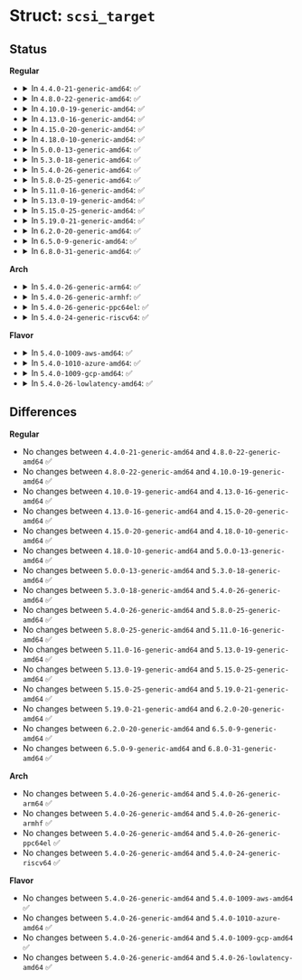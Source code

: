 # Struct: <code>scsi_target</code>

## Status
<b>Regular</b>
<ul>
<li>
<details>
<summary>In <code>4.4.0-21-generic-amd64</code>: ✅</summary>

```c
struct scsi_target {
    struct scsi_device * starget_sdev_user;
    struct list_head siblings;
    struct list_head devices;
    struct device dev;
    struct kref reap_ref;
    unsigned int channel;
    unsigned int id;
    unsigned int create;
    unsigned int single_lun;
    unsigned int pdt_1f_for_no_lun;
    unsigned int no_report_luns;
    unsigned int expecting_lun_change;
    atomic_t target_busy;
    atomic_t target_blocked;
    unsigned int can_queue;
    unsigned int max_target_blocked;
    char scsi_level;
    enum scsi_target_state state;
    void * hostdata;
    long unsigned int[0] starget_data;
}
```
</details>
</li>
<li>
<details>
<summary>In <code>4.8.0-22-generic-amd64</code>: ✅</summary>

```c
struct scsi_target {
    struct scsi_device * starget_sdev_user;
    struct list_head siblings;
    struct list_head devices;
    struct device dev;
    struct kref reap_ref;
    unsigned int channel;
    unsigned int id;
    unsigned int create;
    unsigned int single_lun;
    unsigned int pdt_1f_for_no_lun;
    unsigned int no_report_luns;
    unsigned int expecting_lun_change;
    atomic_t target_busy;
    atomic_t target_blocked;
    unsigned int can_queue;
    unsigned int max_target_blocked;
    char scsi_level;
    enum scsi_target_state state;
    void * hostdata;
    long unsigned int[0] starget_data;
}
```
</details>
</li>
<li>
<details>
<summary>In <code>4.10.0-19-generic-amd64</code>: ✅</summary>

```c
struct scsi_target {
    struct scsi_device * starget_sdev_user;
    struct list_head siblings;
    struct list_head devices;
    struct device dev;
    struct kref reap_ref;
    unsigned int channel;
    unsigned int id;
    unsigned int create;
    unsigned int single_lun;
    unsigned int pdt_1f_for_no_lun;
    unsigned int no_report_luns;
    unsigned int expecting_lun_change;
    atomic_t target_busy;
    atomic_t target_blocked;
    unsigned int can_queue;
    unsigned int max_target_blocked;
    char scsi_level;
    enum scsi_target_state state;
    void * hostdata;
    long unsigned int[0] starget_data;
}
```
</details>
</li>
<li>
<details>
<summary>In <code>4.13.0-16-generic-amd64</code>: ✅</summary>

```c
struct scsi_target {
    struct scsi_device * starget_sdev_user;
    struct list_head siblings;
    struct list_head devices;
    struct device dev;
    struct kref reap_ref;
    unsigned int channel;
    unsigned int id;
    unsigned int create;
    unsigned int single_lun;
    unsigned int pdt_1f_for_no_lun;
    unsigned int no_report_luns;
    unsigned int expecting_lun_change;
    atomic_t target_busy;
    atomic_t target_blocked;
    unsigned int can_queue;
    unsigned int max_target_blocked;
    char scsi_level;
    enum scsi_target_state state;
    void * hostdata;
    long unsigned int[0] starget_data;
}
```
</details>
</li>
<li>
<details>
<summary>In <code>4.15.0-20-generic-amd64</code>: ✅</summary>

```c
struct scsi_target {
    struct scsi_device * starget_sdev_user;
    struct list_head siblings;
    struct list_head devices;
    struct device dev;
    struct kref reap_ref;
    unsigned int channel;
    unsigned int id;
    unsigned int create;
    unsigned int single_lun;
    unsigned int pdt_1f_for_no_lun;
    unsigned int no_report_luns;
    unsigned int expecting_lun_change;
    atomic_t target_busy;
    atomic_t target_blocked;
    unsigned int can_queue;
    unsigned int max_target_blocked;
    char scsi_level;
    enum scsi_target_state state;
    void * hostdata;
    long unsigned int[0] starget_data;
}
```
</details>
</li>
<li>
<details>
<summary>In <code>4.18.0-10-generic-amd64</code>: ✅</summary>

```c
struct scsi_target {
    struct scsi_device * starget_sdev_user;
    struct list_head siblings;
    struct list_head devices;
    struct device dev;
    struct kref reap_ref;
    unsigned int channel;
    unsigned int id;
    unsigned int create;
    unsigned int single_lun;
    unsigned int pdt_1f_for_no_lun;
    unsigned int no_report_luns;
    unsigned int expecting_lun_change;
    atomic_t target_busy;
    atomic_t target_blocked;
    unsigned int can_queue;
    unsigned int max_target_blocked;
    char scsi_level;
    enum scsi_target_state state;
    void * hostdata;
    long unsigned int[0] starget_data;
}
```
</details>
</li>
<li>
<details>
<summary>In <code>5.0.0-13-generic-amd64</code>: ✅</summary>

```c
struct scsi_target {
    struct scsi_device * starget_sdev_user;
    struct list_head siblings;
    struct list_head devices;
    struct device dev;
    struct kref reap_ref;
    unsigned int channel;
    unsigned int id;
    unsigned int create;
    unsigned int single_lun;
    unsigned int pdt_1f_for_no_lun;
    unsigned int no_report_luns;
    unsigned int expecting_lun_change;
    atomic_t target_busy;
    atomic_t target_blocked;
    unsigned int can_queue;
    unsigned int max_target_blocked;
    char scsi_level;
    enum scsi_target_state state;
    void * hostdata;
    long unsigned int[0] starget_data;
}
```
</details>
</li>
<li>
<details>
<summary>In <code>5.3.0-18-generic-amd64</code>: ✅</summary>

```c
struct scsi_target {
    struct scsi_device * starget_sdev_user;
    struct list_head siblings;
    struct list_head devices;
    struct device dev;
    struct kref reap_ref;
    unsigned int channel;
    unsigned int id;
    unsigned int create;
    unsigned int single_lun;
    unsigned int pdt_1f_for_no_lun;
    unsigned int no_report_luns;
    unsigned int expecting_lun_change;
    atomic_t target_busy;
    atomic_t target_blocked;
    unsigned int can_queue;
    unsigned int max_target_blocked;
    char scsi_level;
    enum scsi_target_state state;
    void * hostdata;
    long unsigned int[0] starget_data;
}
```
</details>
</li>
<li>
<details>
<summary>In <code>5.4.0-26-generic-amd64</code>: ✅</summary>

```c
struct scsi_target {
    struct scsi_device * starget_sdev_user;
    struct list_head siblings;
    struct list_head devices;
    struct device dev;
    struct kref reap_ref;
    unsigned int channel;
    unsigned int id;
    unsigned int create;
    unsigned int single_lun;
    unsigned int pdt_1f_for_no_lun;
    unsigned int no_report_luns;
    unsigned int expecting_lun_change;
    atomic_t target_busy;
    atomic_t target_blocked;
    unsigned int can_queue;
    unsigned int max_target_blocked;
    char scsi_level;
    enum scsi_target_state state;
    void * hostdata;
    long unsigned int[0] starget_data;
}
```
</details>
</li>
<li>
<details>
<summary>In <code>5.8.0-25-generic-amd64</code>: ✅</summary>

```c
struct scsi_target {
    struct scsi_device * starget_sdev_user;
    struct list_head siblings;
    struct list_head devices;
    struct device dev;
    struct kref reap_ref;
    unsigned int channel;
    unsigned int id;
    unsigned int create;
    unsigned int single_lun;
    unsigned int pdt_1f_for_no_lun;
    unsigned int no_report_luns;
    unsigned int expecting_lun_change;
    atomic_t target_busy;
    atomic_t target_blocked;
    unsigned int can_queue;
    unsigned int max_target_blocked;
    char scsi_level;
    enum scsi_target_state state;
    void * hostdata;
    long unsigned int[0] starget_data;
}
```
</details>
</li>
<li>
<details>
<summary>In <code>5.11.0-16-generic-amd64</code>: ✅</summary>

```c
struct scsi_target {
    struct scsi_device * starget_sdev_user;
    struct list_head siblings;
    struct list_head devices;
    struct device dev;
    struct kref reap_ref;
    unsigned int channel;
    unsigned int id;
    unsigned int create;
    unsigned int single_lun;
    unsigned int pdt_1f_for_no_lun;
    unsigned int no_report_luns;
    unsigned int expecting_lun_change;
    atomic_t target_busy;
    atomic_t target_blocked;
    unsigned int can_queue;
    unsigned int max_target_blocked;
    char scsi_level;
    enum scsi_target_state state;
    void * hostdata;
    long unsigned int[0] starget_data;
}
```
</details>
</li>
<li>
<details>
<summary>In <code>5.13.0-19-generic-amd64</code>: ✅</summary>

```c
struct scsi_target {
    struct scsi_device * starget_sdev_user;
    struct list_head siblings;
    struct list_head devices;
    struct device dev;
    struct kref reap_ref;
    unsigned int channel;
    unsigned int id;
    unsigned int create;
    unsigned int single_lun;
    unsigned int pdt_1f_for_no_lun;
    unsigned int no_report_luns;
    unsigned int expecting_lun_change;
    atomic_t target_busy;
    atomic_t target_blocked;
    unsigned int can_queue;
    unsigned int max_target_blocked;
    char scsi_level;
    enum scsi_target_state state;
    void * hostdata;
    long unsigned int[0] starget_data;
}
```
</details>
</li>
<li>
<details>
<summary>In <code>5.15.0-25-generic-amd64</code>: ✅</summary>

```c
struct scsi_target {
    struct scsi_device * starget_sdev_user;
    struct list_head siblings;
    struct list_head devices;
    struct device dev;
    struct kref reap_ref;
    unsigned int channel;
    unsigned int id;
    unsigned int create;
    unsigned int single_lun;
    unsigned int pdt_1f_for_no_lun;
    unsigned int no_report_luns;
    unsigned int expecting_lun_change;
    atomic_t target_busy;
    atomic_t target_blocked;
    unsigned int can_queue;
    unsigned int max_target_blocked;
    char scsi_level;
    enum scsi_target_state state;
    void * hostdata;
    long unsigned int[0] starget_data;
}
```
</details>
</li>
<li>
<details>
<summary>In <code>5.19.0-21-generic-amd64</code>: ✅</summary>

```c
struct scsi_target {
    struct scsi_device * starget_sdev_user;
    struct list_head siblings;
    struct list_head devices;
    struct device dev;
    struct kref reap_ref;
    unsigned int channel;
    unsigned int id;
    unsigned int create;
    unsigned int single_lun;
    unsigned int pdt_1f_for_no_lun;
    unsigned int no_report_luns;
    unsigned int expecting_lun_change;
    atomic_t target_busy;
    atomic_t target_blocked;
    unsigned int can_queue;
    unsigned int max_target_blocked;
    char scsi_level;
    enum scsi_target_state state;
    void * hostdata;
    long unsigned int[0] starget_data;
}
```
</details>
</li>
<li>
<details>
<summary>In <code>6.2.0-20-generic-amd64</code>: ✅</summary>

```c
struct scsi_target {
    struct scsi_device * starget_sdev_user;
    struct list_head siblings;
    struct list_head devices;
    struct device dev;
    struct kref reap_ref;
    unsigned int channel;
    unsigned int id;
    unsigned int create;
    unsigned int single_lun;
    unsigned int pdt_1f_for_no_lun;
    unsigned int no_report_luns;
    unsigned int expecting_lun_change;
    atomic_t target_busy;
    atomic_t target_blocked;
    unsigned int can_queue;
    unsigned int max_target_blocked;
    char scsi_level;
    enum scsi_target_state state;
    void * hostdata;
    long unsigned int[0] starget_data;
}
```
</details>
</li>
<li>
<details>
<summary>In <code>6.5.0-9-generic-amd64</code>: ✅</summary>

```c
struct scsi_target {
    struct scsi_device * starget_sdev_user;
    struct list_head siblings;
    struct list_head devices;
    struct device dev;
    struct kref reap_ref;
    unsigned int channel;
    unsigned int id;
    unsigned int create;
    unsigned int single_lun;
    unsigned int pdt_1f_for_no_lun;
    unsigned int no_report_luns;
    unsigned int expecting_lun_change;
    atomic_t target_busy;
    atomic_t target_blocked;
    unsigned int can_queue;
    unsigned int max_target_blocked;
    char scsi_level;
    enum scsi_target_state state;
    void * hostdata;
    long unsigned int[0] starget_data;
}
```
</details>
</li>
<li>
<details>
<summary>In <code>6.8.0-31-generic-amd64</code>: ✅</summary>

```c
struct scsi_target {
    struct scsi_device * starget_sdev_user;
    struct list_head siblings;
    struct list_head devices;
    struct device dev;
    struct kref reap_ref;
    unsigned int channel;
    unsigned int id;
    unsigned int create;
    unsigned int single_lun;
    unsigned int pdt_1f_for_no_lun;
    unsigned int no_report_luns;
    unsigned int expecting_lun_change;
    atomic_t target_busy;
    atomic_t target_blocked;
    unsigned int can_queue;
    unsigned int max_target_blocked;
    char scsi_level;
    enum scsi_target_state state;
    void * hostdata;
    long unsigned int[0] starget_data;
}
```
</details>
</li>
</ul>
<b>Arch</b>
<ul>
<li>
<details>
<summary>In <code>5.4.0-26-generic-arm64</code>: ✅</summary>

```c
struct scsi_target {
    struct scsi_device * starget_sdev_user;
    struct list_head siblings;
    struct list_head devices;
    struct device dev;
    struct kref reap_ref;
    unsigned int channel;
    unsigned int id;
    unsigned int create;
    unsigned int single_lun;
    unsigned int pdt_1f_for_no_lun;
    unsigned int no_report_luns;
    unsigned int expecting_lun_change;
    atomic_t target_busy;
    atomic_t target_blocked;
    unsigned int can_queue;
    unsigned int max_target_blocked;
    char scsi_level;
    enum scsi_target_state state;
    void * hostdata;
    long unsigned int[0] starget_data;
}
```
</details>
</li>
<li>
<details>
<summary>In <code>5.4.0-26-generic-armhf</code>: ✅</summary>

```c
struct scsi_target {
    struct scsi_device * starget_sdev_user;
    struct list_head siblings;
    struct list_head devices;
    struct device dev;
    struct kref reap_ref;
    unsigned int channel;
    unsigned int id;
    unsigned int create;
    unsigned int single_lun;
    unsigned int pdt_1f_for_no_lun;
    unsigned int no_report_luns;
    unsigned int expecting_lun_change;
    atomic_t target_busy;
    atomic_t target_blocked;
    unsigned int can_queue;
    unsigned int max_target_blocked;
    char scsi_level;
    enum scsi_target_state state;
    void * hostdata;
    long unsigned int[0] starget_data;
}
```
</details>
</li>
<li>
<details>
<summary>In <code>5.4.0-26-generic-ppc64el</code>: ✅</summary>

```c
struct scsi_target {
    struct scsi_device * starget_sdev_user;
    struct list_head siblings;
    struct list_head devices;
    struct device dev;
    struct kref reap_ref;
    unsigned int channel;
    unsigned int id;
    unsigned int create;
    unsigned int single_lun;
    unsigned int pdt_1f_for_no_lun;
    unsigned int no_report_luns;
    unsigned int expecting_lun_change;
    atomic_t target_busy;
    atomic_t target_blocked;
    unsigned int can_queue;
    unsigned int max_target_blocked;
    char scsi_level;
    enum scsi_target_state state;
    void * hostdata;
    long unsigned int[0] starget_data;
}
```
</details>
</li>
<li>
<details>
<summary>In <code>5.4.0-24-generic-riscv64</code>: ✅</summary>

```c
struct scsi_target {
    struct scsi_device * starget_sdev_user;
    struct list_head siblings;
    struct list_head devices;
    struct device dev;
    struct kref reap_ref;
    unsigned int channel;
    unsigned int id;
    unsigned int create;
    unsigned int single_lun;
    unsigned int pdt_1f_for_no_lun;
    unsigned int no_report_luns;
    unsigned int expecting_lun_change;
    atomic_t target_busy;
    atomic_t target_blocked;
    unsigned int can_queue;
    unsigned int max_target_blocked;
    char scsi_level;
    enum scsi_target_state state;
    void * hostdata;
    long unsigned int[0] starget_data;
}
```
</details>
</li>
</ul>
<b>Flavor</b>
<ul>
<li>
<details>
<summary>In <code>5.4.0-1009-aws-amd64</code>: ✅</summary>

```c
struct scsi_target {
    struct scsi_device * starget_sdev_user;
    struct list_head siblings;
    struct list_head devices;
    struct device dev;
    struct kref reap_ref;
    unsigned int channel;
    unsigned int id;
    unsigned int create;
    unsigned int single_lun;
    unsigned int pdt_1f_for_no_lun;
    unsigned int no_report_luns;
    unsigned int expecting_lun_change;
    atomic_t target_busy;
    atomic_t target_blocked;
    unsigned int can_queue;
    unsigned int max_target_blocked;
    char scsi_level;
    enum scsi_target_state state;
    void * hostdata;
    long unsigned int[0] starget_data;
}
```
</details>
</li>
<li>
<details>
<summary>In <code>5.4.0-1010-azure-amd64</code>: ✅</summary>

```c
struct scsi_target {
    struct scsi_device * starget_sdev_user;
    struct list_head siblings;
    struct list_head devices;
    struct device dev;
    struct kref reap_ref;
    unsigned int channel;
    unsigned int id;
    unsigned int create;
    unsigned int single_lun;
    unsigned int pdt_1f_for_no_lun;
    unsigned int no_report_luns;
    unsigned int expecting_lun_change;
    atomic_t target_busy;
    atomic_t target_blocked;
    unsigned int can_queue;
    unsigned int max_target_blocked;
    char scsi_level;
    enum scsi_target_state state;
    void * hostdata;
    long unsigned int[0] starget_data;
}
```
</details>
</li>
<li>
<details>
<summary>In <code>5.4.0-1009-gcp-amd64</code>: ✅</summary>

```c
struct scsi_target {
    struct scsi_device * starget_sdev_user;
    struct list_head siblings;
    struct list_head devices;
    struct device dev;
    struct kref reap_ref;
    unsigned int channel;
    unsigned int id;
    unsigned int create;
    unsigned int single_lun;
    unsigned int pdt_1f_for_no_lun;
    unsigned int no_report_luns;
    unsigned int expecting_lun_change;
    atomic_t target_busy;
    atomic_t target_blocked;
    unsigned int can_queue;
    unsigned int max_target_blocked;
    char scsi_level;
    enum scsi_target_state state;
    void * hostdata;
    long unsigned int[0] starget_data;
}
```
</details>
</li>
<li>
<details>
<summary>In <code>5.4.0-26-lowlatency-amd64</code>: ✅</summary>

```c
struct scsi_target {
    struct scsi_device * starget_sdev_user;
    struct list_head siblings;
    struct list_head devices;
    struct device dev;
    struct kref reap_ref;
    unsigned int channel;
    unsigned int id;
    unsigned int create;
    unsigned int single_lun;
    unsigned int pdt_1f_for_no_lun;
    unsigned int no_report_luns;
    unsigned int expecting_lun_change;
    atomic_t target_busy;
    atomic_t target_blocked;
    unsigned int can_queue;
    unsigned int max_target_blocked;
    char scsi_level;
    enum scsi_target_state state;
    void * hostdata;
    long unsigned int[0] starget_data;
}
```
</details>
</li>
</ul>

## Differences
<b>Regular</b>
<ul>
<li>
No changes between <code>4.4.0-21-generic-amd64</code> and <code>4.8.0-22-generic-amd64</code> ✅
</li>
<li>
No changes between <code>4.8.0-22-generic-amd64</code> and <code>4.10.0-19-generic-amd64</code> ✅
</li>
<li>
No changes between <code>4.10.0-19-generic-amd64</code> and <code>4.13.0-16-generic-amd64</code> ✅
</li>
<li>
No changes between <code>4.13.0-16-generic-amd64</code> and <code>4.15.0-20-generic-amd64</code> ✅
</li>
<li>
No changes between <code>4.15.0-20-generic-amd64</code> and <code>4.18.0-10-generic-amd64</code> ✅
</li>
<li>
No changes between <code>4.18.0-10-generic-amd64</code> and <code>5.0.0-13-generic-amd64</code> ✅
</li>
<li>
No changes between <code>5.0.0-13-generic-amd64</code> and <code>5.3.0-18-generic-amd64</code> ✅
</li>
<li>
No changes between <code>5.3.0-18-generic-amd64</code> and <code>5.4.0-26-generic-amd64</code> ✅
</li>
<li>
No changes between <code>5.4.0-26-generic-amd64</code> and <code>5.8.0-25-generic-amd64</code> ✅
</li>
<li>
No changes between <code>5.8.0-25-generic-amd64</code> and <code>5.11.0-16-generic-amd64</code> ✅
</li>
<li>
No changes between <code>5.11.0-16-generic-amd64</code> and <code>5.13.0-19-generic-amd64</code> ✅
</li>
<li>
No changes between <code>5.13.0-19-generic-amd64</code> and <code>5.15.0-25-generic-amd64</code> ✅
</li>
<li>
No changes between <code>5.15.0-25-generic-amd64</code> and <code>5.19.0-21-generic-amd64</code> ✅
</li>
<li>
No changes between <code>5.19.0-21-generic-amd64</code> and <code>6.2.0-20-generic-amd64</code> ✅
</li>
<li>
No changes between <code>6.2.0-20-generic-amd64</code> and <code>6.5.0-9-generic-amd64</code> ✅
</li>
<li>
No changes between <code>6.5.0-9-generic-amd64</code> and <code>6.8.0-31-generic-amd64</code> ✅
</li>
</ul>
<b>Arch</b>
<ul>
<li>
No changes between <code>5.4.0-26-generic-amd64</code> and <code>5.4.0-26-generic-arm64</code> ✅
</li>
<li>
No changes between <code>5.4.0-26-generic-amd64</code> and <code>5.4.0-26-generic-armhf</code> ✅
</li>
<li>
No changes between <code>5.4.0-26-generic-amd64</code> and <code>5.4.0-26-generic-ppc64el</code> ✅
</li>
<li>
No changes between <code>5.4.0-26-generic-amd64</code> and <code>5.4.0-24-generic-riscv64</code> ✅
</li>
</ul>
<b>Flavor</b>
<ul>
<li>
No changes between <code>5.4.0-26-generic-amd64</code> and <code>5.4.0-1009-aws-amd64</code> ✅
</li>
<li>
No changes between <code>5.4.0-26-generic-amd64</code> and <code>5.4.0-1010-azure-amd64</code> ✅
</li>
<li>
No changes between <code>5.4.0-26-generic-amd64</code> and <code>5.4.0-1009-gcp-amd64</code> ✅
</li>
<li>
No changes between <code>5.4.0-26-generic-amd64</code> and <code>5.4.0-26-lowlatency-amd64</code> ✅
</li>
</ul>
